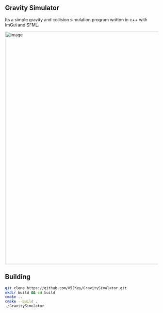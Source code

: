 ## Gravity Simulator

Its a simple gravity and collision simulation program written in c++ with ImGui and SFML.

<img width="1366" height="768" alt="image" src="https://github.com/user-attachments/assets/7e62594b-0faa-472c-ab1d-11ab51204b38" />


## Building

```sh
git clone https://github.com/H5JKey/GravitySimulator.git
mkdir build && cd build
cmake ..
cmake --build .
./GravitySimulator
```
